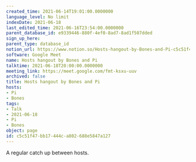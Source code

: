 ```yaml
---
created_time: 2021-06-14T19:01:00.0000000
language_level: No limit
indexDate: 2021-06-18
last_edited_time: 2021-06-16T23:54:00.0000000
parent_database_id: e9339446-880f-4ef0-8ad7-8ad1f507dded
sign_up_here: 
parent_type: database_id
notion_url: https://www.notion.so/Hosts-hangout-by-Bones-and-Pi-c5c51f47bb17444ca802688e5847a127
software: Google Meet
name: Hosts hangout by Bones and Pi
talktime: 2021-06-18T20:00:00.0000000
meeting_link: https://meet.google.com/fmt-ksxu-uuv
archived: false
title: Hosts hangout by Bones and Pi
hosts:
- Pi
- Bones
tags:
- Talk
- 2021-06-18
- Pi
- Bones
object: page
id: c5c51f47-bb17-444c-a802-688e5847a127
---
```


A regular catch up between hosts.



